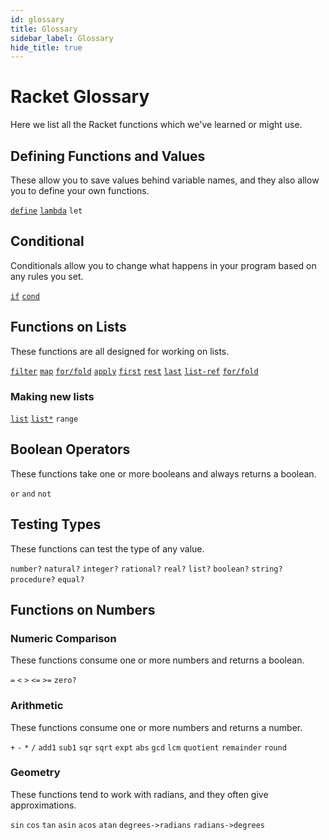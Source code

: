 ```yaml
---
id: glossary
title: Glossary
sidebar_label: Glossary
hide_title: true
---
```


# Racket Glossary

Here we list all the Racket functions which we've learned or might use.

## Defining Functions and Values

These allow you to save values behind variable names, and they also allow you to
define your own functions.

[`define`](define.md)
[`lambda`](lambda.md)
`let`

## Conditional

Conditionals allow you to change what happens in your program based on any rules
you set.

[`if`](if.md)
[`cond`](cond.md)

## Functions on Lists

These functions are all designed for working on lists.

[`filter`](function-sequence.md)
[`map`](function-sequence.md)
[`for/fold`](function-sequence.md)
[`apply`](function-sequence.md)
[`first`](function-sequence.md)
[`rest`](function-sequence.md)
[`last`](function-sequence.md)
[`list-ref`](function-sequence.md)
[`for/fold`](fold.md)

### Making new lists

[`list`](function-sequence.md)
[`list*`](function-sequence.md)
`range`

## Boolean Operators

These functions take one or more booleans and always returns a boolean.

`or`
`and`
`not`

## Testing Types

These functions can test the type of any value.

`number?`
`natural?`
`integer?`
`rational?`
`real?`
`list?`
`boolean?`
`string?`
`procedure?`
`equal?`

## Functions on Numbers

### Numeric Comparison

These functions consume one or more numbers and returns a boolean.

`=`
`<`
`>`
`<=`
`>=`
`zero?`

### Arithmetic

These functions consume one or more numbers and returns a number.

`+`
`-`
`*`
`/`
`add1`
`sub1`
`sqr`
`sqrt`
`expt`
`abs`
`gcd`
`lcm`
`quotient`
`remainder`
`round`

### Geometry

These functions tend to work with radians, and they often give approximations.

`sin`
`cos`
`tan`
`asin`
`acos`
`atan`
`degrees->radians`
`radians->degrees`
